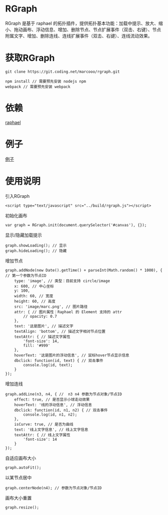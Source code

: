 # RGraph
RGraph 是基于 raphael 的拓扑插件，提供拓扑基本功能：加载中提示、放大、缩小、拖动画布、浮动信息、增加、删除节点、节点扩展事件（双击、右键）、节点附属文字、增加、删除连线、连线扩展事件（双击、右键）、连线流动效果。

# 获取RGraph
```
git clone https://git.coding.net/marcooo/rgraph.git

npm install // 需要预先安装 nodejs npm
webpack // 需要预先安装 webpack 
```

# 依赖
[raphael](https://github.com/DmitryBaranovskiy/raphael)

# 例子
[例子](http://amaml.qiniudn.com/rgraph/test/index.html)

# 使用说明

引入RGraph
```
<script type="text/javascript" src="../build/rgraph.js"></script>
```

初始化画布
```
var graph = RGraph.init(document.querySelector('#canvas'), {});
```

显示/隐藏加载提示
```
graph.showLoading(); // 显示
graph.hideLoading(); // 隐藏
```

增加节点
```
graph.addNode(new Date().getTime() + parseInt(Math.random() * 1000), { // 第一个参数为节点ID
    type: 'image', // 类型：目前支持 circle/image
    x: 600, // 中心坐标
    y: 100,
    width: 60, // 宽度
    height: 60, // 高度
    src: 'image/marc.png', // 图片路径
    attr: { // 图片属性：Raphael 的 Element 支持的 attr
        // opacity: 0.7
    },
    text: '这是图片', // 描述文字
    textAlign: 'bottom', // 描述文字相对节点位置
    textAttr: { // 描述文字属性 
        'font-size': 14,
        fill: '#999'
    },
    hoverText: '这是图片的浮动信息', // 鼠标hover节点显示信息
    dbclick: function(id, text) { // 双击事件
        console.log(id, text);
    }
});
```

增加连线
```
graph.addLine(n3, n4, { //  n3 n4 参数为节点对象/节点ID
    effect: true, // 是否显示小球走动效果
    hoverText: '线的浮动信息', // 浮动信息
    dbclick: function(id, n1, n2) { // 双击事件
        console.log(id, n1, n2);
    },
    isCurve: true, // 是否为曲线
    text: '线上文字信息', // 线上文字信息
    textAttr: { // 线上文字属性
        'font-size': 14
    }
});
```

自适应画布大小
```
graph.autoFit();
```

以某节点居中
```
graph.centerNode(n4); // 参数为节点对象/节点ID
```

画布大小重置
```
graph.resize();
```
